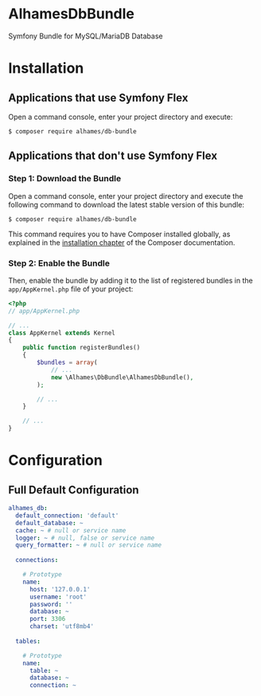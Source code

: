 # AlhamesDbBundle

Symfony Bundle for MySQL/MariaDB Database

Installation
============

Applications that use Symfony Flex
----------------------------------

Open a command console, enter your project directory and execute:

```console
$ composer require alhames/db-bundle
```

Applications that don't use Symfony Flex
----------------------------------------

### Step 1: Download the Bundle

Open a command console, enter your project directory and execute the
following command to download the latest stable version of this bundle:

```console
$ composer require alhames/db-bundle
```

This command requires you to have Composer installed globally, as explained
in the [installation chapter](https://getcomposer.org/doc/00-intro.md)
of the Composer documentation.

### Step 2: Enable the Bundle

Then, enable the bundle by adding it to the list of registered bundles
in the `app/AppKernel.php` file of your project:

```php
<?php
// app/AppKernel.php

// ...
class AppKernel extends Kernel
{
    public function registerBundles()
    {
        $bundles = array(
            // ...
            new \Alhames\DbBundle\AlhamesDbBundle(),
        );

        // ...
    }

    // ...
}
```

Configuration
=============

Full Default Configuration
--------------------------

```yaml
alhames_db:
  default_connection: 'default'
  default_database: ~
  cache: ~ # null or service name
  logger: ~ # null, false or service name
  query_formatter: ~ # null or service name
  
  connections:

    # Prototype
    name:
      host: '127.0.0.1'
      username: 'root'
      password: ''
      database: ~
      port: 3306
      charset: 'utf8mb4'
  
  tables:

    # Prototype
    name:
      table: ~
      database: ~
      connection: ~
```
